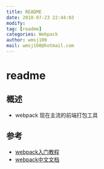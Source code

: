 ```yaml
---
title: README
date: 2018-07-23 22:44:03	
modify: 
tag: [readme]
categories: Webpack
author: wmsj100
mail: wmsj100@hotmail.com
---
```


# readme

## 概述
- webpack 现在主流的前端打包工具

## 参考
- [webpack入门教程](http://webpack.wuhaolin.cn/1%E5%85%A5%E9%97%A8/1-4%E4%BD%BF%E7%94%A8Loader.html)
- [webpack中文文档](https://www.webpackjs.com/concepts/)

